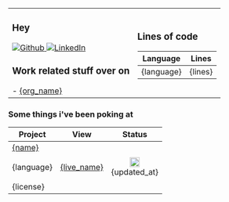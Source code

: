 <table>
  <tr>
    <td>
      <h3>Hey</h3>
      <a href="{github_url}" target="_blank">
          <img alt="Github" src="https://img.shields.io/badge/GitHub-%2312100E.svg?&style=for-the-badge&logo=Github&logoColor=white" />
      </a> 
      <a href="{linkedin_url}" target="_blank">
          <img alt="LinkedIn" src="https://img.shields.io/badge/linkedin-%230077B5.svg?&style=for-the-badge&logo=linkedin&logoColor=white" />
      </a>
      <h3>Work related stuff over on</h3>
      <orgs>
      - <a href='{org_url}'>{org_name}</a>
      </orgs>
    </td>
    <td>
      <h3>Lines of code</h3>    
      <table>
        <thead>
          <tr border: none;>
            <th>Language</th>
            <th>Lines</th>
          </tr>
        </thead>
        <tbody>
          <langs>
              <tr>
                  <td>{language}</a></td>
                  <td>{lines}</td>
              </tr>
          </langs>
        </tbody>
      </table>
    </td>
  </tr>
</table>

### Some things i've been poking at

<table>
  <thead>
    <tr border: none;>
      <th>Project</th>
      <th>View</th>
      <th>Status</th>
    </tr>
  </thead>
  <tbody>
    <repos>
        <tr>
            <td><a href='{html_url}' title='{name}'>{name}</a><br/><br/>{language}<br/><br/>{license}</td>
            <td><a href='{live_url}' title='{live_name}'>{live_name}</a></td>
            <td align="center"><img src='{badge}' height='20px'/><br/>{updated_at}</td>
        </tr>
    </repos>
  </tbody>
</table>